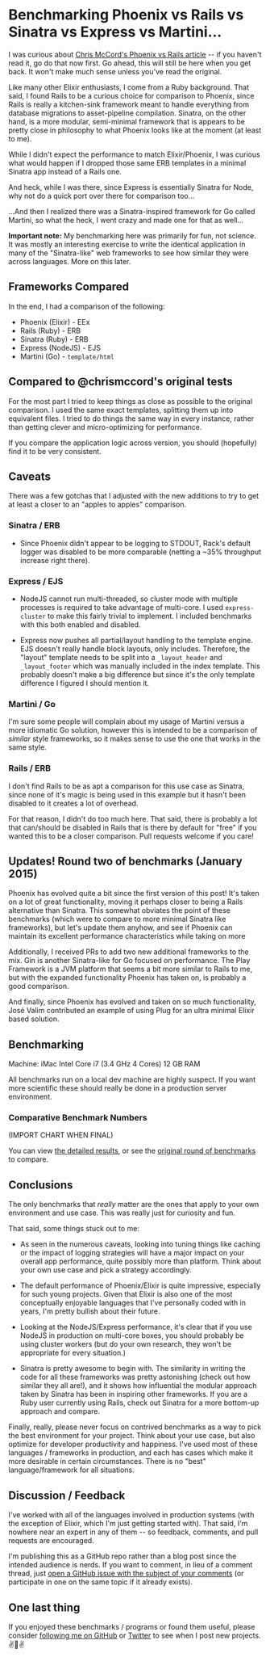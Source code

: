 # Benchmarking Phoenix vs Rails vs Sinatra vs Express vs Martini...

I was curious about [Chris McCord's Phoenix vs Rails article][original] -- if
you haven't read it, go do that now first.  Go ahead, this will still be here
when you get back.  It won't make much sense unless you've read the original.

Like many other Elixir enthusiasts, I come from a Ruby background.  That said, I
found Rails to be a curious choice for comparison to Phoenix, since Rails is
really a kitchen-sink framework meant to handle everything from database
migrations to asset-pipeline compilation. Sinatra, on the other hand, is a more
modular, semi-minimal framework that is appears to be pretty close in philosophy
to what Phoenix looks like at the moment (at least to me).

While I didn't expect the performance to match Elixir/Phoenix, I was curious
what would happen if I dropped those same ERB templates in a minimal Sinatra app
instead of a Rails one.

And heck, while I was there, since Express is essentially Sinatra for Node, why
not do a quick port over there for comparison too...

...And then I realized there was a Sinatra-inspired framework for Go called
Martini, so what the heck, I went crazy and made one for that as well...

**Important note:** My benchmarking here was primarily for fun, not science. It
was mostly an interesting exercise to write the identical application in many of
the "Sinatra-like" web frameworks to see how similar they were across languages.
More on this later.

## Frameworks Compared
In the end, I had a comparison of the following:

 * Phoenix (Elixir) - EEx
 * Rails (Ruby) - ERB
 * Sinatra (Ruby) - ERB
 * Express (NodeJS) - EJS
 * Martini (Go) - `template/html`

## Compared to @chrismccord's original tests
For the most part I tried to keep things as close as possible to the original
comparison.  I used the same exact templates, splitting them up into equivalent
files.  I tried to do things the same way in every instance, rather than getting
clever and micro-optimizing for performance.

If you compare the application logic across version, you should (hopefully)
find it to be very consistent.

## Caveats
There was a few gotchas that I adjusted with the new additions to try to get
at least a closer to an "apples to apples" comparison.

### Sinatra / ERB

 * Since Phoenix didn't appear to be logging to STDOUT, Rack's default logger
   was disabled to be more comparable (netting a ~35% throughput increase right
   there).

### Express / EJS

 * NodeJS cannot run multi-threaded, so cluster mode with multiple processes is
   required to take advantage of multi-core.  I used `express-cluster` to make
   this fairly trivial to implement.  I included benchmarks with this both
   enabled and disabled.

 * Express now pushes all partial/layout handling to the template engine.  EJS
   doesn't really handle block layouts, only includes.  Therefore, the "layout"
   template needs to be split into a `_layout_header` and `_layout_footer` which
   was manually included in the index template.  This probably doesn't make a
   big difference but since it's the only template difference I figured I should
   mention it.

### Martini / Go
I'm sure some people will complain about my usage of Martini versus a more
idiomatic Go solution, however this is intended to be a comparison of _similar_
style frameworks, so it makes sense to use the one that works in the same style.

### Rails / ERB
I don't find Rails to be as apt a comparison for this use case as Sinatra,
since none of it's magic is being used in this example but it hasn't been
disabled to it creates a lot of overhead.

For that reason, I didn't do too much here. That said, there is probably a lot
that can/should be disabled in Rails that is there by default for "free" if you
wanted this to be a closer comparison.  Pull requests welcome if you care!

## Updates!  Round two of benchmarks (January 2015)

Phoenix has evolved quite a bit since the first version of this post! It's taken
on a lot of great functionality, moving it perhaps closer to being a Rails
alternative than Sinatra.  This somewhat obviates the point of these benchmarks
(which were to compare to more minimal Sinatra like frameworks), but let's
update them anyhow, and see if Phoenix can maintain its excellent performance
characteristics while taking on more

Additionally, I received PRs to add two new additional frameworks to the mix.
Gin is another Sinatra-like for Go focused on performance. The Play Framework
is a JVM platform that seems a bit more similar to Rails to me, but with the
expanded functionality Phoenix has taken on, is probably a good comparison.

And finally, since Phoenix has evolved and taken on so much functionality,
José Valim contributed an example of using Plug for an ultra minimal Elixir
based solution.

## Benchmarking
Machine: iMac Intel Core i7 (3.4 GHz 4 Cores) 12 GB RAM

All benchmarks run on a local dev machine are highly suspect.  If you want
more scientific these should really be done in a production server environment.


### Comparative Benchmark Numbers

(IMPORT CHART WHEN FINAL)

You can view [the detailed results](/RESULTS_v2.md),
or see the [original round of benchmarks](/RESULTS_v1.md) to compare.

## Conclusions
The only benchmarks that _really_ matter are the ones that apply to your own
environment and use case.  This was really just for curiosity and fun.

That said, some things stuck out to me:

  - As seen in the numerous caveats, looking into tuning things like caching or
  the impact of logging strategies will have a major impact on your overall app
  performance, quite possibly more than platform.  Think about your own use case
  and pick a strategy accordingly.

  - The default performance of Phoenix/Elixir is quite impressive, especially
  for such young projects. Given that Elixir is also one of the most
  conceptually enjoyable languages that I've personally coded with in years, I'm
  pretty bullish about their future.

  - Looking at the NodeJS/Express performance, it's clear that if you use NodeJS
  in production on multi-core boxes, you should probably be using cluster
  workers (but do your own research, they won't be appropriate for every
  situation.)

  - Sinatra is pretty awesome to begin with.  The similarity in writing the code
  for all these frameworks was pretty astonishing (check out how similar they
  all are!), and it shows how influential the modular approach taken by Sinatra
  has been in inspiring other frameworks. If you are a Ruby user currently using
  Rails, check out Sinatra for a more bottom-up approach and compare.

Finally, really, please never focus on contrived benchmarks as a way to pick the
best environment for your project. Think about your use case, but also optimize
for developer productivity and happiness.  I've used most of these languages /
frameworks in production, and each has cases which make it more desirable in
certain circumstances.  There is no "best" language/framework for all
situations.

## Discussion / Feedback

I've worked with all of the languages involved in production systems (with the
exception of Elixir, which I'm just getting started with). That said, I'm
nowhere near an expert in any of them -- so feedback, comments, and pull
requests are encouraged.

I'm publishing this as a GitHub repo rather than a blog post since the intended
audience is nerds.  If you want to comment, in lieu of a comment thread, just
[open a GitHub issue with the subject of your comments][gh-issues] (or participate in one on
the same topic if it already exists).

## One last thing
If you enjoyed these benchmarks / programs or found them useful, please consider
[following me on GitHub][mroth-gh] or [Twitter][mroth-tw] to see when I post new
projects. :v::man::v:


[original]: http://www.littlelines.com/blog/2014/07/08/elixir-vs-ruby-showdown-phoenix-vs-rails/
[gh-issues]: https://github.com/mroth/phoenix-showdown/issues
[mroth-gh]: https://github.com/mroth
[mroth-tw]: https://twitter.com/mroth
